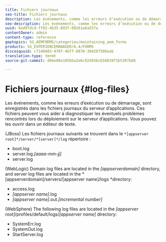 ```yaml
---
title: Fichiers journaux
seo-title: Fichiers journaux
description: Les événements, comme les erreurs d’exécution ou de démarrage, sont enregistrés dans les fichiers journaux du serveur d’applications, que vous pouvez ouvrir à l’aide d’un éditeur de texte.
seo-description: Les événements, comme les erreurs d’exécution ou de démarrage, sont enregistrés dans les fichiers journaux du serveur d’applications, que vous pouvez ouvrir à l’aide d’un éditeur de texte.
uuid: 6ed9fdcd-ff02-4b35-893f-09261a6a557a
contentOwner: admin
content-type: reference
geptopics: SG_AEMFORMS/categories/maintaining_aem_forms
products: SG_EXPERIENCEMANAGER/6.4/FORMS
discoiquuid: cf140483-470f-4bff-8870-304207508aab
translation-type: tm+mt
source-git-commit: d04e08e105bba2e6c92d93bcb58839f1b5307bd8

---
```



# Fichiers journaux {#log-files}

Les événements, comme les erreurs d’exécution ou de démarrage, sont enregistrés dans les fichiers journaux du serveur d’applications. Ces fichiers peuvent vous aider à diagnostiquer les éventuels problèmes rencontrés lors du déploiement sur le serveur d’applications. Vous pouvez les ouvrir dans un éditeur de texte.

(JBoss) Les fichiers journaux suivants se trouvent dans le `*[appserver root]*/server/*[server]*/log` répertoire :

* boot.log
* server.log.*[aaaa-mm-jj]*
* server.log

(WebLogic) Domain log files are located in the *[appserverdomain]* directory, and server log files are located in the *[appserverdomain]/servers/[appserver name]/logs *directory:

* access.log
* *[appserver name]*.log
* *[appserver name]*.out.*[incremental number]*

(WebSphere) The following log files are located in the *[appserver root]*/profiles/default/logs/*[appserver name]* directory:

* SystemErr.log
* SystemOut.log
* StartServer.log

